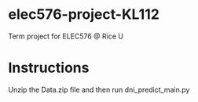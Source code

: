 # elec576-project-KL112
Term project for ELEC576 @ Rice U


# Instructions
Unzip the Data.zip file and then run dni_predict_main.py
